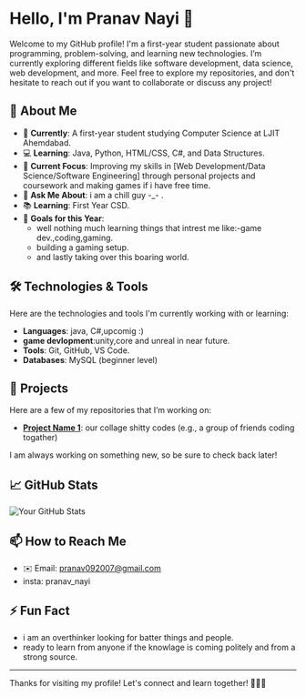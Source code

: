 # Hello, I'm Pranav Nayi 👋

Welcome to my GitHub profile! I'm a first-year student passionate about programming, problem-solving, and learning new technologies. I’m currently exploring different fields like software development, data science, web development, and more. Feel free to explore my repositories, and don't hesitate to reach out if you want to collaborate or discuss any project!

## 🚀 About Me

- 🏫 **Currently**: A first-year student studying Computer Science at LJIT Ahemdabad.
- 💻 **Learning**: Java, Python, HTML/CSS, C#, and Data Structures.
- 🌱 **Current Focus**: Improving my skills in [Web Development/Data Science/Software Engineering] through personal projects and coursework and making games if i have free time.
- 💬 **Ask Me About**: i am a chill guy -_- .
- 📚 **Learning**: First Year CSD.
- 🎯 **Goals for this Year**: 
  - well nothing much learning things that intrest me like:-game dev.,coding,gaming.
  - building a gaming setup.
  - and lastly taking over this boaring world.
 
## 🛠️ Technologies & Tools

Here are the technologies and tools I'm currently working with or learning:

- **Languages**: java, C#,upcomig :)
- **game devlopment**:unity,core and unreal in near future.
- **Tools**: Git, GitHub, VS Code.
- **Databases**: MySQL (beginner level)

## 📂 Projects

Here are a few of my repositories that I’m working on:

- **[Project Name 1](https://github.com/Parshwa-wq/Systems/commits?author=Parshwa-wq)**: our collage shitty codes (e.g., a group of friends coding togather)

I am always working on something new, so be sure to check back later!

## 📈 GitHub Stats

![Your GitHub Stats](https://github-readme-stats.vercel.app/api?PranavNayi=your-PranavNayi&show_icons=true&hide_title=true&count_private=true&hide=prs&theme=transparent)

## 📫 How to Reach Me

- ✉️ Email: pranav092007@gmail.com
- insta: pranav_nayi

## ⚡ Fun Fact

- i am an overthinker looking for batter things and people.
- ready to learn from anyone if the knowlage is coming politely and from a strong source.

---

Thanks for visiting my profile! Let's connect and learn together! 👨‍💻💡

